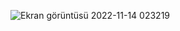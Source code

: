 ![Ekran görüntüsü 2022-11-14 023219](https://user-images.githubusercontent.com/65927735/201550334-5473db32-a72c-41af-aea5-0401ef9e3e8b.png)

